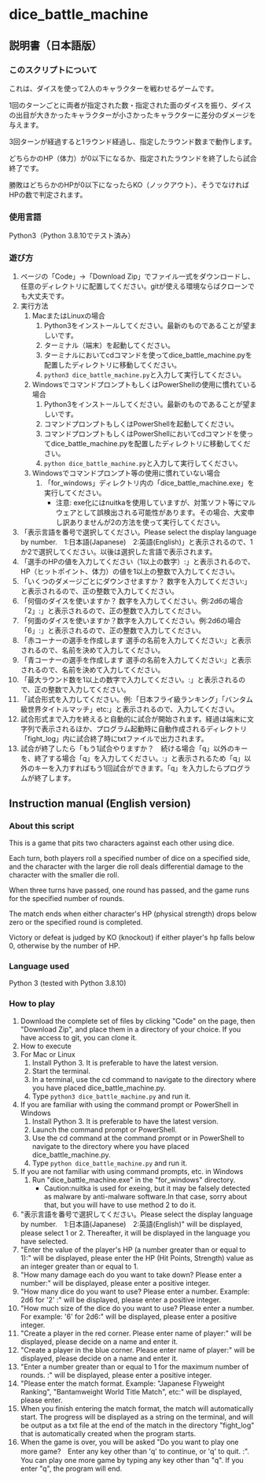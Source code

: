 # dice_battle_machine
## 説明書（日本語版）
### このスクリプトについて
これは、ダイスを使って2人のキャラクターを戦わせるゲームです。

1回のターンごとに両者が指定された数・指定された面のダイスを振り、ダイスの出目が大きかったキャラクターが小さかったキャラクターに差分のダメージを与えます。

3回ターンが経過すると1ラウンド経過し、指定したラウンド数まで動作します。

どちらかのHP（体力）が0以下になるか、指定されたラウンドを終了したら試合終了です。

勝敗はどちらかのHPが0以下になったらKO（ノックアウト）、そうでなければHPの数で判定されます。

### 使用言語
Python3（Python 3.8.10でテスト済み）

### 遊び方
1. ページの「Code」→「Download Zip」でファイル一式をダウンロードし、任意のディレクトリに配置してください。gitが使える環境ならばクローンでも大丈夫です。
2. 実行方法
   1. MacまたはLinuxの場合
      1. Python3をインストールしてください。最新のものであることが望ましいです。
      2. ターミナル（端末）を起動してください。
      3. ターミナルにおいてcdコマンドを使ってdice_battle_machine.pyを配置したディレクトリに移動してください。
      4. `python3 dice_battle_machine.py`と入力して実行してください。
   2. WindowsでコマンドプロンプトもしくはPowerShellの使用に慣れている場合
      1. Python3をインストールしてください。最新のものであることが望ましいです。
      2. コマンドプロンプトもしくはPowerShellを起動してください。
      3. コマンドプロンプトもしくはPowerShellにおいてcdコマンドを使ってdice_battle_machine.pyを配置したディレクトリに移動してください。
      4. `python dice_battle_machine.py`と入力して実行してください。
   3. Windowsでコマンドプロンプト等の使用に慣れていない場合
      1. 「for_windows」ディレクトリ内の「dice_battle_machine.exe」を実行してください。
         * 注意: exe化にはnuitkaを使用していますが、対策ソフト等にマルウェアとして誤検出される可能性があります。その場合、大変申し訳ありませんが2の方法を使って実行してください。
3. 「表示言語を番号で選択してください。Please select the display language by number.　1:日本語(Japanese)　2:英語(English)」と表示されるので、1か2で選択してください。以後は選択した言語で表示されます。
4. 「選手のHPの値を入力してください（1以上の数字）:」と表示されるので、HP（ヒットポイント、体力）の値を1以上の整数で入力してください。
5. 「いくつのダメージごとにダウンさせますか？ 数字を入力してください:」と表示されるので、正の整数で入力してください。
6. 「何個のダイスを使いますか？ 数字を入力してください。例:2d6の場合「2」:」と表示されるので、正の整数で入力してください。
7. 「何面のダイスを使いますか？数字を入力してください。例:2d6の場合「6」:」と表示されるので、正の整数で入力してください。
8. 「赤コーナーの選手を作成します 選手の名前を入力してください:」と表示されるので、名前を決めて入力してください。
9. 「青コーナーの選手を作成します 選手の名前を入力してください:」と表示されるので、名前を決めて入力してください。
10. 「最大ラウンド数を1以上の数字で入力してください。:」と表示されるので、正の整数で入力してください。
11. 「試合形式を入力してください。例:「日本フライ級ランキング」「バンタム級世界タイトルマッチ」etc:」と表示されるので、入力してください。
12. 試合形式まで入力を終えると自動的に試合が開始されます。経過は端末に文字列で表示されるほか、プログラム起動時に自動作成されるディレクトリ「fight_log」内に試合終了時にtxtファイルで出力されます。
13. 試合が終了したら「もう1試合やりますか？　続ける場合「q」以外のキーを、終了する場合「q」を入力してください。:」と表示されるため「q」以外のキーを入力すればもう1回試合ができます。「q」を入力したらプログラムが終了します。

## Instruction manual (English version)
### About this script
This is a game that pits two characters against each other using dice.

Each turn, both players roll a specified number of dice on a specified side, and the character with the larger die roll deals differential damage to the character with the smaller die roll.

When three turns have passed, one round has passed, and the game runs for the specified number of rounds.

The match ends when either character's HP (physical strength) drops below zero or the specified round is completed.

Victory or defeat is judged by KO (knockout) if either player's hp falls below 0, otherwise by the number of HP.

### Language used
Python 3 (tested with Python 3.8.10)

### How to play
1. Download the complete set of files by clicking "Code" on the page, then "Download Zip", and place them in a directory of your choice. If you have access to git, you can clone it.
2. How to execute
  1. For Mac or Linux
     1. Install Python 3. It is preferable to have the latest version.
     2. Start the terminal.
     3. In a terminal, use the cd command to navigate to the directory where you have placed dice_battle_machine.py.
     4. Type `python3 dice_battle_machine.py` and run it.
  2. If you are familiar with using the command prompt or PowerShell in Windows
     1. Install Python 3. It is preferable to have the latest version.
     2. Launch the command prompt or PowerShell.
     3. Use the cd command at the command prompt or in PowerShell to navigate to the directory where you have placed dice_battle_machine.py.
     4. Type `python dice_battle_machine.py` and run it.
  3. If you are not familiar with using command prompts, etc. in Windows
     1. Run "dice_battle_machine.exe" in the "for_windows" directory.
        * Caution:nuitka is used for exeing, but it may be falsely detected as malware by anti-malware software.In that case, sorry about that, but you will have to use method 2 to do it.
3. "表示言語を番号で選択してください。Please select the display language by number.　1:日本語(Japanese)　2:英語(English)" will be displayed, please select 1 or 2. Thereafter, it will be displayed in the language you have selected.
4. "Enter the value of the player's HP (a number greater than or equal to 1):" will be displayed, please enter the HP (Hit Points, Strength) value as an integer greater than or equal to 1.
5. "How many damage each do you want to take down? Please enter a number:" will be displayed, please enter a positive integer.
6. "How many dice do you want to use? Please enter a number. Example: 2d6 for '2' :" will be displayed, please enter a positive integer.
7. "How much size of the dice do you want to use? Please enter a number. For example: '6' for 2d6:" will be displayed, please enter a positive integer.
8. "Create a player in the red corner. Please enter name of player:" will be displayed, please decide on a name and enter it.
9. "Create a player in the blue corner. Please enter name of player:" will be displayed, please decide on a name and enter it.
10. "Enter a number greater than or equal to 1 for the maximum number of rounds. :" will be displayed, please enter a positive integer.
11. "Please enter the match format. Example: "Japanese Flyweight Ranking", "Bantamweight World Title Match", etc:" will be displayed, please enter.
12. When you finish entering the match format, the match will automatically start. The progress will be displayed as a string on the terminal, and will be output as a txt file at the end of the match in the directory "fight_log" that is automatically created when the program starts.
13. When the game is over, you will be asked "Do you want to play one more game?　Enter any key other than 'q' to continue, or 'q' to quit. :". You can play one more game by typing any key other than "q". If you enter "q", the program will end.
